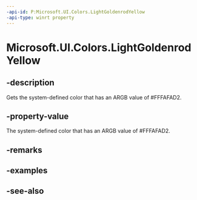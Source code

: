 ```yaml
---
-api-id: P:Microsoft.UI.Colors.LightGoldenrodYellow
-api-type: winrt property
---
```


<!-- Property syntax
public Windows.UI.Color LightGoldenrodYellow { get; }
-->

# Microsoft.UI.Colors.LightGoldenrodYellow

## -description

Gets the system-defined color that has an ARGB value of #FFFAFAD2.

## -property-value

The system-defined color that has an ARGB value of #FFFAFAD2.

## -remarks

## -examples

## -see-also
